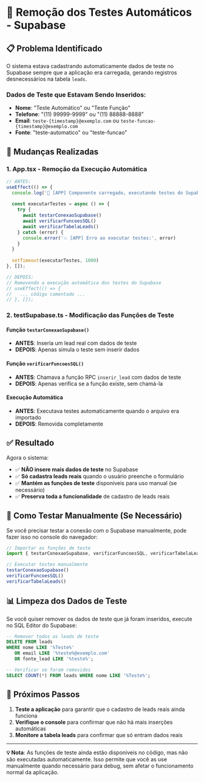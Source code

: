 # 🚫 Remoção dos Testes Automáticos - Supabase

## 📋 Problema Identificado

O sistema estava cadastrando automaticamente dados de teste no Supabase sempre que a aplicação era carregada, gerando registros desnecessários na tabela `leads`.

### Dados de Teste que Estavam Sendo Inseridos:
- **Nome**: "Teste Automático" ou "Teste Função"
- **Telefone**: "(11) 99999-9999" ou "(11) 88888-8888"
- **Email**: `teste-{timestamp}@exemplo.com` ou `teste-funcao-{timestamp}@exemplo.com`
- **Fonte**: "teste-automatico" ou "teste-funcao"

## 🔧 Mudanças Realizadas

### 1. **App.tsx** - Remoção da Execução Automática
```typescript
// ANTES:
useEffect(() => {
  console.log('🚀 [APP] Componente carregado, executando testes do Supabase...')
  
  const executarTestes = async () => {
    try {
      await testarConexaoSupabase()
      await verificarFuncoesSQL()
      await verificarTabelaLeads()
    } catch (error) {
      console.error('💥 [APP] Erro ao executar testes:', error)
    }
  }
  
  setTimeout(executarTestes, 1000)
}, []);

// DEPOIS:
// Removendo a execução automática dos testes do Supabase
// useEffect(() => {
//   ... código comentado ...
// }, []);
```

### 2. **testSupabase.ts** - Modificação das Funções de Teste

#### Função `testarConexaoSupabase()`
- **ANTES**: Inseria um lead real com dados de teste
- **DEPOIS**: Apenas simula o teste sem inserir dados

#### Função `verificarFuncoesSQL()`
- **ANTES**: Chamava a função RPC `inserir_lead` com dados de teste
- **DEPOIS**: Apenas verifica se a função existe, sem chamá-la

#### Execução Automática
- **ANTES**: Executava testes automaticamente quando o arquivo era importado
- **DEPOIS**: Removida completamente

## ✅ Resultado

Agora o sistema:
- ✅ **NÃO insere mais dados de teste** no Supabase
- ✅ **Só cadastra leads reais** quando o usuário preenche o formulário
- ✅ **Mantém as funções de teste** disponíveis para uso manual (se necessário)
- ✅ **Preserva toda a funcionalidade** de cadastro de leads reais

## 🧪 Como Testar Manualmente (Se Necessário)

Se você precisar testar a conexão com o Supabase manualmente, pode fazer isso no console do navegador:

```javascript
// Importar as funções de teste
import { testarConexaoSupabase, verificarFuncoesSQL, verificarTabelaLeads } from './src/utils/testSupabase'

// Executar testes manualmente
testarConexaoSupabase()
verificarFuncoesSQL()
verificarTabelaLeads()
```

## 📊 Limpeza dos Dados de Teste

Se você quiser remover os dados de teste que já foram inseridos, execute no SQL Editor do Supabase:

```sql
-- Remover todos os leads de teste
DELETE FROM leads 
WHERE nome LIKE '%Teste%' 
   OR email LIKE '%teste%@exemplo.com'
   OR fonte_lead LIKE '%teste%';

-- Verificar se foram removidos
SELECT COUNT(*) FROM leads WHERE nome LIKE '%Teste%';
```

## 🎯 Próximos Passos

1. **Teste a aplicação** para garantir que o cadastro de leads reais ainda funciona
2. **Verifique o console** para confirmar que não há mais inserções automáticas
3. **Monitore a tabela leads** para confirmar que só entram dados reais

---

**💡 Nota**: As funções de teste ainda estão disponíveis no código, mas não são executadas automaticamente. Isso permite que você as use manualmente quando necessário para debug, sem afetar o funcionamento normal da aplicação.
